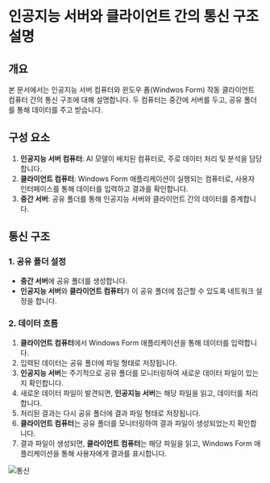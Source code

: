 # 인공지능 서버와 클라이언트 간의 통신 구조 설명

## 개요

본 문서에서는 인공지능 서버 컴퓨터와 윈도우 폼(Windwos Form) 작동 클라이언트 컴퓨터 간의 통신 구조에 대해 설명합니다. 두 컴퓨터는 중간에 서버를 두고, 공유 폴더를 통해 데이터를 주고 받습니다.

## 구성 요소

1. **인공지능 서버 컴퓨터**: AI 모델이 배치된 컴퓨터로, 주로 데이터 처리 및 분석을 담당합니다.
2. **클라이언트 컴퓨터**: Windows Form 애플리케이션이 실행되는 컴퓨터로, 사용자 인터페이스를 통해 데이터를 입력하고 결과를 확인합니다.
3. **중간 서버**: 공유 폴더를 통해 인공지능 서버와 클라이언트 간의 데이터를 중계합니다.

## 통신 구조

### 1. 공유 폴더 설정

- **중간 서버**에 공유 폴더를 생성합니다.
- **인공지능 서버**와 **클라이언트 컴퓨터**가 이 공유 폴더에 접근할 수 있도록 네트워크 설정을 합니다.

### 2. 데이터 흐름

1. **클라이언트 컴퓨터**에서 Windows Form 애플리케이션을 통해 데이터를 입력합니다.
2. 입력된 데이터는 공유 폴더에 파일 형태로 저장됩니다.
3. **인공지능 서버**는 주기적으로 공유 폴더를 모니터링하여 새로운 데이터 파일이 있는지 확인합니다.
4. 새로운 데이터 파일이 발견되면, **인공지능 서버**는 해당 파일을 읽고, 데이터를 처리합니다.
5. 처리된 결과는 다시 공유 폴더에 결과 파일 형태로 저장됩니다.
6. **클라이언트 컴퓨터**는 공유 폴더를 모니터링하여 결과 파일이 생성되었는지 확인합니다.
7. 결과 파일이 생성되면, **클라이언트 컴퓨터**는 해당 파일을 읽고, Windows Form 애플리케이션을 통해 사용자에게 결과를 표시합니다.

![통신](https://github.com/wooyoungwoong-AI/wooyoungwoong-AI/assets/136695011/eec4b5bd-19c6-467b-a593-3acc7ea64668)
